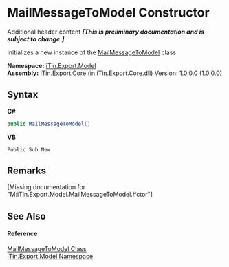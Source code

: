 # MailMessageToModel Constructor 
Additional header content _**\[This is preliminary documentation and is subject to change.\]**_

Initializes a new instance of the <a href="6d39b2da-0d08-f521-02d8-1971b61d5a81">MailMessageToModel</a> class

**Namespace:**&nbsp;<a href="ef57ffcc-e95e-b212-5a46-9aa6f5a3511f">iTin.Export.Model</a><br />**Assembly:**&nbsp;iTin.Export.Core (in iTin.Export.Core.dll) Version: 1.0.0.0 (1.0.0.0)

## Syntax

**C#**<br />
``` C#
public MailMessageToModel()
```

**VB**<br />
``` VB
Public Sub New
```


## Remarks
\[Missing <remarks> documentation for "M:iTin.Export.Model.MailMessageToModel.#ctor"\]

## See Also


#### Reference
<a href="6d39b2da-0d08-f521-02d8-1971b61d5a81">MailMessageToModel Class</a><br /><a href="ef57ffcc-e95e-b212-5a46-9aa6f5a3511f">iTin.Export.Model Namespace</a><br />
